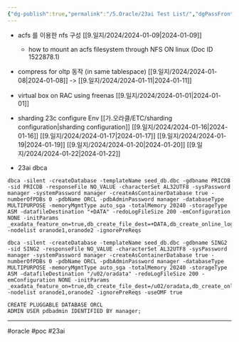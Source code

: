 ```yaml
---
{"dg-publish":true,"permalink":"/5.Oracle/23ai Test List/","dgPassFrontmatter":true,"noteIcon":""}
---
```


- acfs 를 이용한 nfs 구성 [[9.일지/2024/2024-01-09\|2024-01-09]]
   - how to mount an acfs filesystem through NFS ON linux (Doc ID 1522878.1) 
- compress for oltp 동작 (in same tablespace) [[9.일지/2024/2024-01-08\|2024-01-08]] -> [[9.일지/2024/2024-01-11\|2024-01-11]]
- virtual box on RAC using freenas [[9.일지/2024/2024-01-01\|2024-01-01]]
- sharding 23c configure Env [[가.오라클/ETC/sharding configuration\|sharding configuration]] [[9.일지/2024/2024-01-16\|2024-01-16]] [[9.일지/2024/2024-01-17\|2024-01-17]] [[9.일지/2024/2024-01-19\|2024-01-19]] [[9.일지/2024/2024-01-20\|2024-01-20]] [[9.일지/2024/2024-01-22\|2024-01-22]]

- 23ai dbca
```
dbca -silent -createDatabase -templateName seed_db.dbc -gdbname PRICDB -sid PRICDB -responseFile NO_VALUE -characterSet AL32UTF8 -sysPassword manager -systemPassword manager -createAsContainerDatabase true -numberOfPDBs 0 -pdbName ORCL -pdbAdminPassword manager -databaseType MULTIPURPOSE -memoryMgmtType auto_sga -totalMemory 20240 -storageType ASM -datafileDestination "+DATA" -redoLogFileSize 200 -emConfiguration NONE -initParams _exadata_feature_on=true,db_create_file_dest=+DATA,db_create_online_log_dest_1=+DATA -nodelist oranode1,oranode2 -ignorePreReqs 

dbca -silent -createDatabase -templateName seed_db.dbc -gdbname SING2 -sid SING2 -responseFile NO_VALUE -characterSet AL32UTF8 -sysPassword manager -systemPassword manager -createAsContainerDatabase true -numberOfPDBs 0 -pdbName ORCL -pdbAdminPassword manager -databaseType MULTIPURPOSE -memoryMgmtType auto_sga -totalMemory 20240 -storageType ASM -datafileDestination "/u02/oradata" -redoLogFileSize 200 -emConfiguration NONE -initParams _exadata_feature_on=true,db_create_file_dest=/u02/oradata,db_create_online_log_dest_1=/u02/oradata -nodelist oranode1,oranode2 -ignorePreReqs -useOMF true

CREATE PLUGGABLE DATABASE ORCL
ADMIN USER pdbadmin IDENTIFIED BY manager;
```


---

#oracle #poc #23ai 